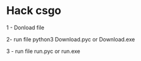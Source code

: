 # Hack csgo 
1 - Donload file 

2- run file python3 Download.pyc or Download.exe 

3 - run file run.pyc or run.exe 


